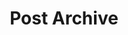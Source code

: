 ---
title: Post Archive
layout: posts
permalink: /post/
show_excerpts: true
entries_layout: list
---